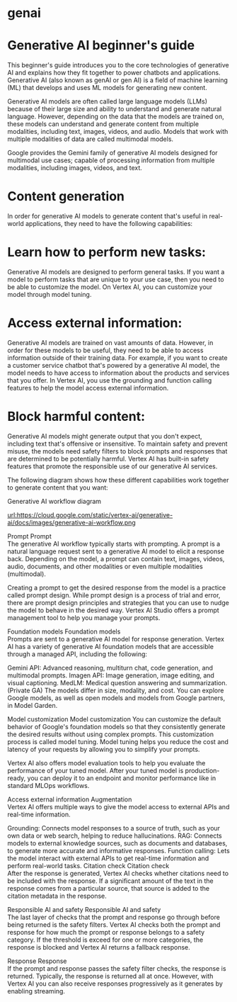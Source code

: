 # genai
<h1>Generative AI beginner's guide 
</h1>
This beginner's guide introduces you to the core technologies of generative AI and explains how they fit together to power chatbots and applications. Generative AI (also known as genAI or gen AI) is a field of machine learning (ML) that develops and uses ML models for generating new content.

Generative AI models are often called large language models (LLMs) because of their large size and ability to understand and generate natural language. However, depending on the data that the models are trained on, these models can understand and generate content from multiple modalities, including text, images, videos, and audio. Models that work with multiple modalities of data are called multimodal models.


Google provides the Gemini family of generative AI models designed for multimodal use cases; capable of processing information from multiple modalities, including images, videos, and text.

<h1>Content generation</h1>
In order for generative AI models to generate content that's useful in real-world applications, they need to have the following capabilities:

<h1>Learn how to perform new tasks:</h1>

Generative AI models are designed to perform general tasks. If you want a model to perform tasks that are unique to your use case, then you need to be able to customize the model. On Vertex AI, you can customize your model through model tuning.

<h1>Access external information:</h1>

Generative AI models are trained on vast amounts of data. However, in order for these models to be useful, they need to be able to access information outside of their training data. For example, if you want to create a customer service chatbot that's powered by a generative AI model, the model needs to have access to information about the products and services that you offer. In Vertex AI, you use the grounding and function calling features to help the model access external information.

<h1>Block harmful content:</h1>

Generative AI models might generate output that you don't expect, including text that's offensive or insensitive. To maintain safety and prevent misuse, the models need safety filters to block prompts and responses that are determined to be potentially harmful. Vertex AI has built-in safety features that promote the responsible use of our generative AI services.

The following diagram shows how these different capabilities work together to generate content that you want:

Generative AI workflow diagram

<url:https://cloud.google.com/static/vertex-ai/generative-ai/docs/images/generative-ai-workflow.png>

Prompt
Prompt	
The generative AI workflow typically starts with prompting. A prompt is a natural language request sent to a generative AI model to elicit a response back. Depending on the model, a prompt can contain text, images, videos, audio, documents, and other modalities or even multiple modalities (multimodal).

Creating a prompt to get the desired response from the model is a practice called prompt design. While prompt design is a process of trial and error, there are prompt design principles and strategies that you can use to nudge the model to behave in the desired way. Vertex AI Studio offers a prompt management tool to help you manage your prompts.

Foundation models
Foundation models	
Prompts are sent to a generative AI model for response generation. Vertex AI has a variety of generative AI foundation models that are accessible through a managed API, including the following:

Gemini API: Advanced reasoning, multiturn chat, code generation, and multimodal prompts.
Imagen API: Image generation, image editing, and visual captioning.
MedLM: Medical question answering and summarization. (Private GA)
The models differ in size, modality, and cost. You can explore Google models, as well as open models and models from Google partners, in Model Garden.

Model customization
Model customization	
You can customize the default behavior of Google's foundation models so that they consistently generate the desired results without using complex prompts. This customization process is called model tuning. Model tuning helps you reduce the cost and latency of your requests by allowing you to simplify your prompts.

Vertex AI also offers model evaluation tools to help you evaluate the performance of your tuned model. After your tuned model is production-ready, you can deploy it to an endpoint and monitor performance like in standard MLOps workflows.

Access external information
Augmentation	
Vertex AI offers multiple ways to give the model access to external APIs and real-time information.

Grounding: Connects model responses to a source of truth, such as your own data or web search, helping to reduce hallucinations.
RAG: Connects models to external knowledge sources, such as documents and databases, to generate more accurate and informative responses.
Function calling: Lets the model interact with external APIs to get real-time information and perform real-world tasks.
Citation check
Citation check	
After the response is generated, Vertex AI checks whether citations need to be included with the response. If a significant amount of the text in the response comes from a particular source, that source is added to the citation metadata in the response.

Responsible AI and safety
Responsible AI and safety	
The last layer of checks that the prompt and response go through before being returned is the safety filters. Vertex AI checks both the prompt and response for how much the prompt or response belongs to a safety category. If the threshold is exceed for one or more categories, the response is blocked and Vertex AI returns a fallback response.

Response
Response	
If the prompt and response passes the safety filter checks, the response is returned. Typically, the response is returned all at once. However, with Vertex AI you can also receive responses progressively as it generates by enabling streaming.
